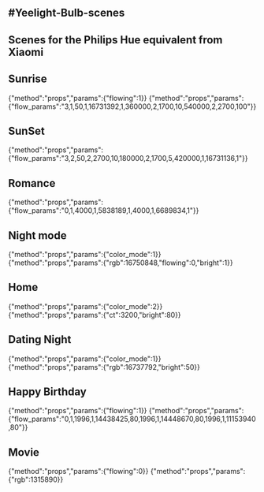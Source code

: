 #Yeelight-Bulb-scenes
---

Scenes for the Philips Hue equivalent from Xiaomi
-

Sunrise 
-
{"method":"props","params":{"flowing":1}} {"method":"props","params":{"flow_params":"3,1,50,1,16731392,1,360000,2,1700,10,540000,2,2700,100"}}

SunSet 
-
{"method":"props","params":{"flow_params":"3,2,50,2,2700,10,180000,2,1700,5,420000,1,16731136,1"}}

Romance 
-
{"method":"props","params":{"flow_params":"0,1,4000,1,5838189,1,4000,1,6689834,1"}}

Night mode 
-
{"method":"props","params":{"color_mode":1}} 
{"method":"props","params":{"rgb":16750848,"flowing":0,"bright":1}}

Home 
-
{"method":"props","params":{"color_mode":2}} 
{"method":"props","params":{"ct":3200,"bright":80}}

Dating Night 
--
{"method":"props","params":{"color_mode":1}}
{"method":"props","params":{"rgb":16737792,"bright":50}}

Happy Birthday 
-
{"method":"props","params":{"flowing":1}} 
{"method":"props","params":{"flow_params":"0,1,1996,1,14438425,80,1996,1,14448670,80,1996,1,11153940,80"}}

Movie 
-
{"method":"props","params":{"flowing":0}} 
{"method":"props","params":{"rgb":1315890}}
